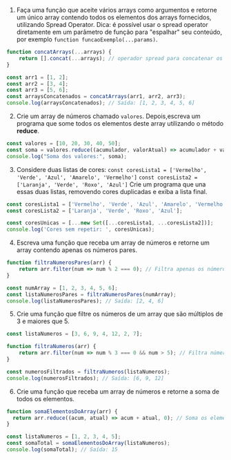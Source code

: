 1) Faça uma função que aceite vários arrays como argumentos e retorne um único array contendo todos os elementos dos arrays fornecidos, utilizando Spread Operator.
Dica: é possível usar o spread operator diretamente em um parâmetro de função para "espalhar" seu conteúdo, por exemplo `function funcaoExemplo(...params)`.

```js
function concatArrays(...arrays) {
    return [].concat(...arrays); // operador spread para concatenar os arrays
}

const arr1 = [1, 2];
const arr2 = [3, 4];
const arr3 = [5, 6];
const arraysConcatenados = concatArrays(arr1, arr2, arr3);
console.log(arraysConcatenados); // Saída: [1, 2, 3, 4, 5, 6]
```

2) Crie um array de números chamado `valores`. Depois,escreva um programa que some todos os elementos deste array utilizando o método **reduce**.

```js
const valores = [10, 20, 30, 40, 50];
const soma = valores.reduce((acumulador, valorAtual) => acumulador + valorAtual, 0);
console.log("Soma dos valores:", soma);
```

3) Considere duas listas de cores:
`const coresLista1 = ['Vermelho', 'Verde', 'Azul', 'Amarelo', 'Vermelho']`
`const coresLista2 = ['Laranja', 'Verde', 'Roxo', 'Azul']`
Crie um programa que una essas duas listas, removendo cores duplicadas e exiba a lista final.

```js
const coresLista1 = ['Vermelho', 'Verde', 'Azul', 'Amarelo', 'Vermelho'];
const coresLista2 = ['Laranja', 'Verde', 'Roxo', 'Azul'];

const coresUnicas = [...new Set([...coresLista1, ...coresLista2])];
console.log('Cores sem repetir: ', coresUnicas);
```

4) Escreva uma função que receba um array de números e retorne um array contendo apenas os números pares.

```js
function filtraNumerosPares(arr) {
    return arr.filter(num => num % 2 === 0); // Filtra apenas os números pares
}

const numArray = [1, 2, 3, 4, 5, 6];
const listaNumerosPares = filtraNumerosPares(numArray);
console.log(listaNumerosPares); // Saída: [2, 4, 6]
```

5) Crie uma função que filtre os números de um array que são múltiplos de 3 e maiores que 5.

```js
const listaNumeros = [3, 6, 9, 4, 12, 2, 7];

function filtraNumeros(arr) {
    return arr.filter(num => num % 3 === 0 && num > 5); // Filtra números múltiplos de 3 e maiores que 5
}

const numerosFiltrados = filtraNumeros(listaNumeros);
console.log(numerosFiltrados); // Saída: [6, 9, 12]
```

6) Crie uma função que receba um array de números e retorne a soma de todos os elementos.

```js
function somaElementosDoArray(arr) {
  return arr.reduce((acum, atual) => acum + atual, 0); // Soma os elementos do array
}

const listaNumeros = [1, 2, 3, 4, 5];
const somaTotal = somaElementosDoArray(listaNumeros);
console.log(somaTotal); // Saída: 15
```